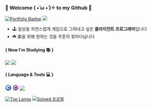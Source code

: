 ### 🧩 Welcome ( •̀ ω •́ )✧ to my Github 🌱
[![Portfolio Badge](https://img.shields.io/badge/Portfolio-ffffff?style=flat-square&logo=Notion&logoColor=black&link=[https://szun8.notion.site/PORTFOLIO-Choi-Sieun-2c9fff2c9b8d4183a34d3beeec2b52e0)](https://szun8.notion.site/PORTFOLIO-Choi-Sieun-2c9fff2c9b8d4183a34d3beeec2b52e0) <a href="https://velog.io/@szun8"><img src="https://img.shields.io/badge/Velog-20C997?style=flat-square&logo=Velog&&logoColor=white"/></a>

- 🕹️ 일상을 자연스럽게 게임으로 그려내고 싶은 <b>클라이언트 프로그래머</b>입니다
- ☘️ 楽을 위해 원하는 것을 꾸준히 찾아다닙니다


#### { Now I'm Studying 📚 }
<img src="https://img.shields.io/badge/Unity-202020?style=flat-square&logo=Unity&logoColor=white"/> <img src="https://img.shields.io/badge/DirectX-83B81A?style=flat-square&logo=X&logoColor=white"/>
#### { Language & Tools 💻 }
<code><img height="20" src="https://raw.githubusercontent.com/devicons/devicon/master/icons/cplusplus/cplusplus-original.svg"></code>
<code><img height="20" src="https://raw.githubusercontent.com/devicons/devicon/master/icons/csharp/csharp-original.svg"></code>
<code><img height="20" src="https://www.vectorlogo.zone/logos/unity3d/unity3d-icon.svg"></code>

[![Top Langs](https://github-readme-stats.vercel.app/api/top-langs/?username=szun8&theme=vue&show_icons=true&layout=compact)](https://github.com/szun8)
[![Solved.프로필](http://mazassumnida.wtf/api/v2/generate_badge?boj=tldmschl81)](https://solved.ac/tldmschl81)
